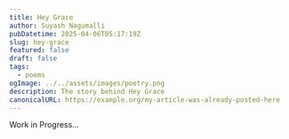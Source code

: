 ```yaml
---
title: Hey Grace
author: Suyash Nagumalli
pubDatetime: 2025-04-06T05:17:19Z
slug: hey-grace
featured: false
draft: false
tags:
  - poems
ogImage: ../../assets/images/poetry.png
description: The story behind Hey Grace
canonicalURL: https://example.org/my-article-was-already-posted-here
---
```


Work in Progress...
